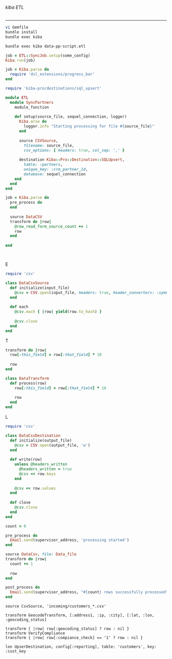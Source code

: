 ###### kiba ETL
---

```.sh
vi Gemfile
bundle install
bundle exec kiba

bundle exec kiba data-pp-script.etl
```

```kiba_run.rb
job = ETL::SyncJob.setup(some_config)
Kiba.run(job)

job = Kiba.parse do
  require 'dsl_extensions/progress_bar'
end

require 'kiba-pro/destinations/sql_upsert'

module ETL
  module SyncPartners
    module_function
    
    def setup(source_file, sequel_connection, logger)
      Kiba.arse do
        logger.info "Starting processing for file #{source_file}"
      end
      
      source CSVSource,
        filename: source_file,
        csv_options: { headers: true, col_sep: ',' }
        
      destination Kiba::Pro::Destination::SQLUpsert,
        table: :partners,
        unique_key: :crm_partner_id,
        database: sequel_connection
    end
  end
end

job = Kiba.parse do
  pre_process do
  end
  
  source DataCSV
  transform do |row|
    @row_read_form_source_count += 1
    row
  end
  
end


```

```
```

```
```

E
```extract.rb
require 'csv'

class DataCsvSource
  def initialize(input_file)
    @csv = CSV.open(input_file, headers: true, header_converters: :symbol)
  end
  
  def each
    @csv.each { |row| yield(row.to_hash) }
    
    @csv.close
  end
end

```

T
```transform.rb
transform do |row|
  row[:this_field] = row[:that_field] * 10
  
  row
end

class DataTransform
  def process(row)
    row[:this_field] = row[:that_field] * 10
    
    row
  end
end


```

L
```load.rb
require 'csv'

class DataCsvDestination
  def initialize(output_file)
    @csv = CSV.open(output_file, 'w')
  end
  
  def write(row)
    unless @headers_written
      @headers_written = true
      @csv << row.keys
    end
    
    @csv << row.values
  end
  
  def close
    @csv.close
  end
end
```

```pp.rb
count = 0

pre_process do
  Email.send(supervisor_address, 'processing started')
end

source DataCsv, file: Data_file
transform do |row|
  count += 1
  
  row
end

post_process do
  Email.send(supervisor_address, "#{count} rows successfully processed")
end
```

```data-pp-scro[t.etl
source CsvSource, 'incoming/customers_*.csv'

transform GeocodeTransform, [:address1, :ip, :city], [:lat, :lon, :geocoding_status]

transform { |row| row[:geocoding_status] ? row : nil }
transform VerifyCompliance
transform { |row| row[:compiance_check] == '1' ? row : nil }

lon UpserDestination, config[:reporting], table: 'customers', key: :cust_key
```

```
```

```
```

```
```

```
```

```
```

```
```

```
```

```
```

```
```

```
```

```
```

```
```

```
```

```
```

```
```

```
```

```
```

```
```

```
```

```
```

```
```

```
```

```
```

```
```

```
```

```
```

```
```

```
```

```
```

```
```

```
```

```
```

```
```

```
```

```
```

```
```

```
```

```
```

```
```

```
```

```
```

```
```

```
```

```
```

```
```

```
```

```
```

```
```

```
```

```
```

```
```

```
```

```
```

```
```

```
```

```
```

```
```

```
```

```
```

```
```

```
```

